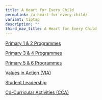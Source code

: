 ```yaml
---
title: A Heart for Every Child
permalink: /a-heart-for-every-child/
variant: tiptap
description: ""
third_nav_title: A Heart for Every Child
---
```

<p><a href="https://sites.google.com/moe.edu.sg/fcps-g-site-lower-block-progs/lower-block-progs-home" rel="noopener nofollow" target="_blank">Primary 1 &amp; 2 Programmes</a>
</p>
<p><a href="https://sites.google.com/moe.edu.sg/fcps-g-site-middle-block-progs/middle-block-progs-home" rel="noopener nofollow" target="_blank">Primary 3 &amp; 4 Programmes</a>
</p>
<p><a href="https://sites.google.com/moe.edu.sg/fcps-g-site-upper-block-progs/upper-block-progs-home" rel="noopener nofollow" target="_blank">Primary 5 &amp; 6 Programmes</a>
</p>
<p><a href="https://sites.google.com/moe.edu.sg/fcps-g-site-values-in-action/values-in-action-home" rel="noopener nofollow" target="_blank">Values in Action (VIA)</a>
</p>
<p><a href="https://sites.google.com/moe.edu.sg/fcps-g-site-student-leadership/student-leadership-home" rel="noopener nofollow" target="_blank">Student Leadership</a>
</p>
<p><a href="https://sites.google.com/moe.edu.sg/fcps-g-site-cca/co-curricular-activities-home" rel="noopener nofollow" target="_blank">Co-Curricular Activities (CCA)</a>
</p>